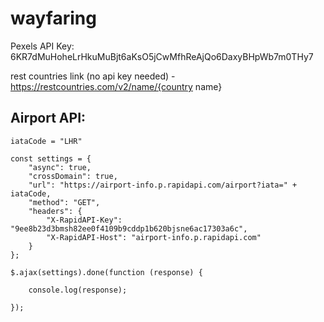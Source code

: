 # wayfaring

Pexels API Key: 6KR7dMuHoheLrHkuMuBjt6aKsO5jCwMfhReAjQo6DaxyBHpWb7m0THy7

rest countries link (no api key needed) - https://restcountries.com/v2/name/{country name}

## Airport API: 

```
iataCode = "LHR"

const settings = {
	"async": true,
	"crossDomain": true,
	"url": "https://airport-info.p.rapidapi.com/airport?iata=" + iataCode,
	"method": "GET",
	"headers": {
		"X-RapidAPI-Key": "9ee8b23d3bmsh82ee0f4109b9cddp1b620bjsne6ac17303a6c",
		"X-RapidAPI-Host": "airport-info.p.rapidapi.com"
	}
};

$.ajax(settings).done(function (response) {

	console.log(response);

});
```